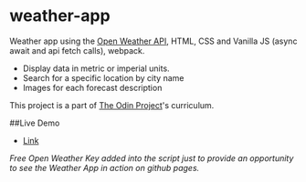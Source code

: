 # weather-app

Weather app using the [Open Weather API](https://openweathermap.org/), HTML, CSS and Vanilla JS (async await and api fetch calls), webpack.

- Display data in metric or imperial units.
- Search for a specific location by city name
- Images for each forecast description

This project is a part of [The Odin Project](https://www.theodinproject.com/)'s curriculum.

##Live Demo

- [Link](https://natesgh.github.io/weather-app/)

_Free Open Weather Key added into the script just to provide an opportunity to see the Weather App in action on github pages._
